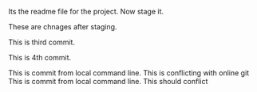 Its the readme file for the project. Now stage it.

These are chnages after staging.

This is third commit.

This is 4th commit.

This is commit from local command line. This is conflicting with online git
This is commit from local command line. This should conflict
